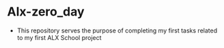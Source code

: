# Alx-zero_day

- This repository serves the purpose of completing my first tasks related to my first ALX School project